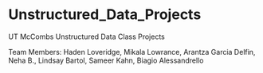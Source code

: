 # Unstructured_Data_Projects

UT McCombs Unstructured Data Class Projects

Team Members: Haden Loveridge, Mikala Lowrance, Arantza Garcia Delfin, Neha B., Lindsay Bartol, Sameer Kahn, Biagio Alessandrello
